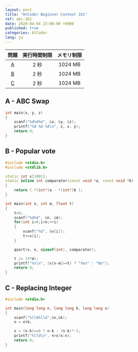 ```yaml
---
layout: post
title: "AtCoder Beginner Contest 161"
ref: abc-161
date: 2020-04-04 23:00:00 +0900
published: true
categories: AtCoder
lang: ja
---
```


| 問題 | 実行時間制限 | メモリ制限 |
|:-:|:-:|:-:|
|[A](#A)|2 秒|1024 MB|
|[B](#B)|2 秒|1024 MB|
|[C](#C)|2 秒|1024 MB|

<div class="divider"></div>

## A - ABC Swap <a id="A"></a>
```cpp
int main(x, y, z)
{
    scanf("%d%d%d", &x, &y, &z);
    printf("%d %d %d\n", z, x, y);
    return 0;
}
```

## B - Popular vote <a id="B"></a>
```cpp
#include <stdio.h>
#include <stdlib.h>

static int v[1001];
static inline int comparator(const void *a, const void *b)
{
    return ( *(int*)a - *(int*)b );
}

int main(int n, int m, float t)
{
    t=0;
    scanf("%d%d", &n, &m);
    for(int i=0;i<n;++i)
    {
        scanf("%d", &v[i]);
        t+=v[i];
    }

    qsort(v, n, sizeof(int), comparator);

    t /= (4*m);
    printf("%s\n", (v[n-m]>=t) ? "Yes" : "No");
    return 0;
}
```

## C - Replacing Integer <a id="C"></a>
```cpp
#include <stdio.h>

int main(long long n, long long k, long long x)
{
    scanf("%lld%lld",&n,&k);
    n = n%k;

    x = (n-k)>=0 ? n-k : (n-k)*-1;
    printf("%lld\n", n>x?x:n);
    return 0;
}
```
